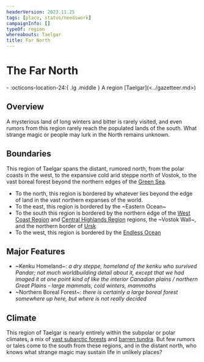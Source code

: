 ```yaml
---
headerVersion: 2023.11.25
tags: [place, status/needswork]
campaignInfo: []
typeOf: region
whereabouts: Taelgar
title: Far North
---
```

# The Far North
<div class="grid cards ext-narrow-margin ext-one-column" markdown>
-    :octicons-location-24:{ .lg .middle } A region [Taelgar](<../gazetteer.md>)  
</div>


## Overview

A mysterious land of long winters and bitter  is rarely visited, and even rumors from this region rarely reach the populated lands of the south. What strange magic or people may lurk in the North remains unknown. 

## Boundaries

This region of Taelgar spans the distant, rumored north, from the polar coasts in the west, to the expansive cold arid steppe north of Vostok, to the vast boreal forest beyond the northern edges of the [Green Sea](<../green-sea.md>). 

- To the north, this region is bordered by whatever lies beyond the edge of land in the vast northern expanses of the world.
- To the east, this region is bordered by the ~Eastern Ocean~
- To the south this region is bordered by the northern edge of the [West Coast Region](<../west-coast/west-coast-region.md>) and [Central Highlands Region](<../sentinel-range/central-highlands-region.md>) regions, the ~Vostok Wall~, and the northern border of [Ursk](<../northern-green-sea/ursk.md>)
- To the west, this region is bordered by the [Endless Ocean](<../endless-ocean.md>)

## Major Features

- ~Kenku Homeland~: *a dry steppe, homeland of the kenku who survived Pandar; not much worldbuilding detail about it, except that we had imaged it at one point kind of like the interior Canadian plains / northern Great Plains - large mammals, cold winters, mammoths*
- ~Northern Boreal Forest~: *there is certainly a large boreal forest somewhere up here, but where is not really decided*

## Climate

This region of Taelgar is nearly entirely within the subpolar or polar climates, a mix of [vast subarctic forests](https://geodiode.com/climate/subarctic) and [barren tundra](https://geodiode.com/climate/tundra). But few rumors or tales come to the south from these regions, and in the distant north, who knows what strange magic may sustain life in unlikely places?